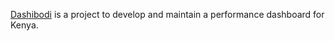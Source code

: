 [Dashibodi](https://dashibodi.com) is a project to develop and maintain a performance dashboard for Kenya.
